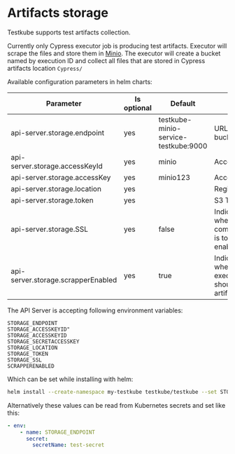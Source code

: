 # Artifacts storage

Testkube supports test artifacts collection. 

Currently only Cypress executor job is producing test artifacts. Executor will scrape the files and store them in [Minio](https://min.io/).  The executor will create a bucket named by execution ID and collect all files that are stored in Cypress artifacts location `Cypress/`

Available configuration parameters in helm charts:


| Parameter                          | Is optional | Default                              | Default                                              |
| ---------------------------------- | ----------- | ------------------------------------ | ---------------------------------------------------- |
| api-server.storage.endpoint        | yes         | testkube-minio-service-testkube:9000 | URL of the S3 bucket                                 |
| api-server.storage.accessKeyId     | yes         | minio                                | Access Key ID                                        |
| api-server.storage.accessKey       | yes         | minio123                             | Access Key                                           |
| api-server.storage.location        | yes         |                                      | Region                                               |
| api-server.storage.token           | yes         |                                      | S3 Token                                             |
| api-server.storage.SSL             | yes         | false                                | Indicates whether SSL communication is to be enabled |
| api-server.storage.scrapperEnabled | yes         | true                                 | Indicates whether executors should scrape artifacst  |


The API Server is accepting following environment variables:

```
STORAGE_ENDPOINT
STORAGE_ACCESSKEYID"
STORAGE_ACCESSKEYID
STORAGE_SECRETACCESSKEY
STORAGE_LOCATION
STORAGE_TOKEN 
STORAGE_SSL
SCRAPPERENABLED
```

Which can be set while installing with helm:
```bash
helm install --create-namespace my-testkube testkube/testkube --set STORAGE_ENDPOINT=custom_value
```


Alternatively these values can be read from Kubernetes secrets and set like this:

```yaml
- env:
	- name: STORAGE_ENDPOINT
	  secret:
		secretName: test-secret
```

